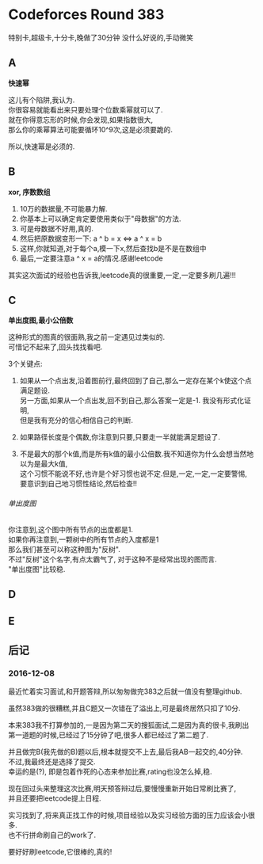# Codeforces Round 383

特别卡,超级卡,十分卡,晚做了30分钟
没什么好说的,手动微笑

## A
**快速幂**

这儿有个陷阱,我认为.  
你很容易就能看出来只要处理个位数乘幂就可以了.  
就在你得意忘形的时候,你会发现,如果指数很大,  
那么你的乘幂算法可能要循环10^9次,这是必须要跪的.

所以,快速幂是必须的.

## B
**xor, 序数数组**

1. 10万的数据量,不可能暴力解.
2. 你基本上可以确定肯定要使用类似于"母数据"的方法.
3. 可是母数据不好用,真的.
4. 然后把原数据变形一下:  a ^ b = x <=> a ^ x = b
5. 这样,你就知道,对于每个a,模一下x,然后查找b是不是在数组中
6. 最后,一定要注意a ^ x = a的情况.感谢leetcode

其实这次面试的经验也告诉我,leetcode真的很重要,一定,一定要多刷几遍!!!

## C
**单出度图,最小公倍数**

这种形式的图真的很面熟,我之前一定遇见过类似的.  
可惜记不起来了,回头找找看吧.

3个关键点:

1. 如果从一个点出发,沿着图前行,最终回到了自己,那么一定存在某个k使这个点满足题设.  
另一方面,如果从一个点出发,回不到自己,那么答案一定是-1. 我没有形式化证明,  
但是我有充分的信心相信自己的判断.

2. 如果路径长度是个偶数,你注意到只要,只要走一半就能满足题设了.

3. 不是最大的那个k值,而是所有k值的最小公倍数.我不知道你为什么会想当然地以为是最大k值,  
这个习惯不能说不好,也许是个好习惯也说不定.但是,一定,一定,一定要警惕,  
要意识到自己地习惯性结论,然后检查!!

###### 单出度图

你注意到,这个图中所有节点的出度都是1.  
如果你再注意到,一颗树中的所有节点的入度都是1  
那么我们甚至可以称这种图为"反树".  
不过"反树"这个名字,有点太霸气了, 对于这种不是经常出现的图而言.  
"单出度图"比较稳.

## D

## E

## 后记

### 2016-12-08

最近忙着实习面试,和开题答辩,所以匆匆做完383之后就一值没有整理github.

虽然383做的很糟糕,并且C题又一次错在了溢出上,可是最终居然只扣了10分.

本来383我不打算参加的,一是因为第二天的搜狐面试,二是因为真的很卡,我刷出  
第一道题的时候,已经过了15分钟了吧,很多人都已经过了第二题了.

并且做完B(我先做的B)题以后,根本就提交不上去,最后我AB一起交的,40分钟.  
不过,我最终还是选择了提交.  
幸运的是(?), 即是包着作死的心态来参加比赛,rating也没怎么掉,稳.

现在回过头来整理这次比赛,明天预答辩过后,要慢慢重新开始日常刷比赛了,  
并且还要把leetcode提上日程.

实习找到了,将来真正找工作的时候,项目经验以及实习经验方面的压力应该会小很多.  
也不行拼命刷自己的work了.

要好好刷leetcode,它很棒的,真的!

